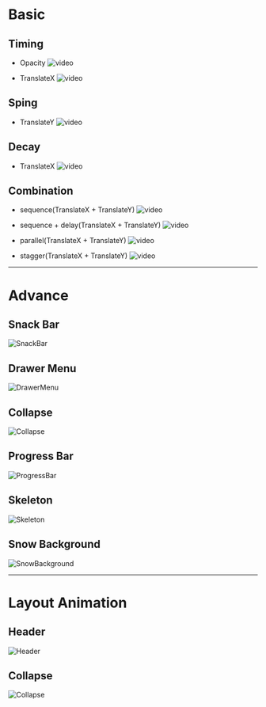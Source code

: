 # Basic

## Timing

- Opacity
  ![video](https://github.com/Yuhyeon0516/ReactNative-Animated-Study/assets/120432007/becc6396-9fd6-4a9e-9e91-299d92a73ab5)

- TranslateX
  ![video](https://github.com/Yuhyeon0516/ReactNative-Animated-Study/assets/120432007/5152c170-73f9-40cf-9a4c-e4cb4f5530d8)

## Sping

- TranslateY
  ![video](https://github.com/Yuhyeon0516/ReactNative-Animated-Study/assets/120432007/2883c201-dbdb-4239-b7d1-3c5bf24a34d5)

## Decay

- TranslateX
  ![video](https://github.com/Yuhyeon0516/ReactNative-Animated-Study/assets/120432007/fc84fcc0-9645-45af-99cd-40356884f79e)

## Combination

- sequence(TranslateX + TranslateY)
  ![video](https://github.com/Yuhyeon0516/ReactNative-Animated-Study/assets/120432007/3bb63ff0-9644-4e78-b97f-1142749e0b59)

- sequence + delay(TranslateX + TranslateY)
  ![video](https://github.com/Yuhyeon0516/ReactNative-Animated-Study/assets/120432007/0b5e0e38-4f00-49d2-8248-a1d483ddc4b0)

- parallel(TranslateX + TranslateY)
  ![video](https://github.com/Yuhyeon0516/ReactNative-Animated-Study/assets/120432007/582e7b43-0864-4f89-a29d-1583fde780b5)

- stagger(TranslateX + TranslateY)
  ![video](https://github.com/Yuhyeon0516/ReactNative-Animated-Study/assets/120432007/557a0e72-343e-4d41-be07-e62d29f36847)

---

# Advance

## Snack Bar

![SnackBar](https://github.com/Yuhyeon0516/ReactNative-Animated-Study/assets/120432007/e07c6870-ef9c-4411-b80a-bdf24b232b4e)

## Drawer Menu

![DrawerMenu](https://github.com/Yuhyeon0516/ReactNative-Animated-Study/assets/120432007/be040262-0bc3-4083-b312-bfc9616dea5d)

## Collapse

![Collapse](https://github.com/Yuhyeon0516/ReactNative-Animated-Study/assets/120432007/117454ec-b7bb-4f55-bfd9-af55d2276c22)

## Progress Bar

![ProgressBar](https://github.com/Yuhyeon0516/ReactNative-Animated-Study/assets/120432007/3dc40e75-123a-4838-ad15-76629a4fd87d)

## Skeleton

![Skeleton](https://github.com/Yuhyeon0516/ReactNative-Animated-Study/assets/120432007/b4041337-f22b-4296-bd69-b39009184c27)

## Snow Background

![SnowBackground](https://github.com/Yuhyeon0516/ReactNative-Animated-Study/assets/120432007/ae1a41b2-ac32-485c-8ba0-0002d7d0ccca)

---

# Layout Animation

## Header

![Header](https://github.com/Yuhyeon0516/ReactNative-Animated-Study/assets/120432007/c2ac07d4-7744-463c-b0df-ed8728aa3fae)

## Collapse

![Collapse](https://github.com/Yuhyeon0516/ReactNative-Animated-Study/assets/120432007/2095246c-fcb0-49f4-aa8a-e576544e10bf)
